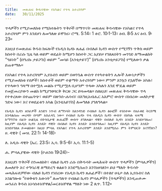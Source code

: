 ```yaml
---
title:  መጽሐፍ ቅዱሳዊው የአካልና የጥላ አተረጓጎም
date:   30/11/2025
---
```


ጥላዎችን የሚያመለክቱ የሚከተሉትን ጥቅሶች በማጥናት መጽሐፍ ቅዱሳዊው የአካልና የጥላ አተረጓጎም ምን እንደሆነ ለመግለጽ ይሞክሩ፡ ሮሜ. 5:14፣ 1 ቆሮ. 10፡1-13፣ ዕብ. 8፡5 እና ዕብ. 9፡23።



እነዚህ የመጽሐፍ ቅዱስ ክፍሎች የአዲስ ኪዳኑ ጸሐፊ በብሉይ ኪዳን ውስጥ የሚገኝን ጥቅስ ወይም ክስተት በራሱ ጊዜ ካለ ወይም ወደፊት ከሚሆን ክስተት ጋር አያይዞ የገለጸበትን መንገድ ለማመልከት “ዓይነት” (በግሪኩ ታይፖስ) ወይም “መሳይ (አንቲታይፕ)” (በግሪኩ አንቲታይፖስ) የሚለውን ቃል ይጠቀማሉ።

የአካልና የጥላ አተረጓጎም ኢየሱስን ወይም በወንጌል ውስጥ የተካተቱትን ሌሎች እውነታዎችን የሚያመለክቱ የሰዎች፣ ክስተቶች ወይም ተቋማት አተረጓጎም ነው። ምንም እንኳን የኋለኛው አካሉ፣ የጥላውን ዓላማ በተሟላ መልኩ የሚያሟላ ቢሆንም ጥላው አካሉን እንደ ሞዴል ወይም የመጀመሪያውን መልክ ከሚያንፀባርቅ ቅርጽ ጋር ይዛመዳል። ስለዚህ፣ መጽሐፍ ቅዱሳዊው ጥላ የተቀረጸው በተጨባጭ፣ ወይም በጽንሰ-ሐሳብ፣ በእግዚአብሔር አእምሮ ውስጥ በነበረው መለኮታዊ ንድፍ ነው፣ እና የወደፊቱን አካል (አንቲአይፕስ) ለመግለፅ ያገለግላል።

`የአዲስ ኪዳን ጸሃፊዎች አንድን ነጥብ ለማንሳት ከአንዳንድ የብሉይ ኪዳን ፅሁፎች ተነስተው የዘፈቀደ ትርጓሜ እንዳልሰጡ መረዳት በጣም አስፈላጊ ነው። የብሉይ ኪዳኑ ጥላ በአዲስ ኪዳን ውስጥ በአካሉ ፍጻሜ ከማግኘቱ በፊት ሁልጊዜ በትንቢታዊ ጽሑፎች ውስጥ ይገለጻል። ዳዊት በብሉይ ኪዳን እንዴት እንደተገለጠ፣ ከዚያም በአዲስ ኪዳን እንዴት ዳዊት በብሉይ ኪዳን እንዴት እንደተገለጠ፣ ከዚያም በአዲስ ኪዳን እንዴት እንደተገለጸ ይመልከቱ። ከዚህ ምሳሌ የአካልና የጥላ አተረጓጎም እንዴት እንደሚሰራ ምን ትምህርት እናገኛለን?
`
ሀ. ዳዊት ( መዝ. 22:1፣ 14-18)፡



ለ. አዲሱ ዳዊት (ኤር. 23:5፣ ኢሳ. 9:5-6፤ ኢሳ. 11:1-5)




ሐ. ምሳሌያዊው ዳዊት (ዮሐንስ 19፡24)፡-



እነዚህን ጥቅሶች ስንመለከት፣ ብሉይ ኪዳን ራሱ በቅዱሳት መጻሕፍት ውስጥ ጥላዎችን (ምሳሌዎችን) ለመለየት እና ተግባራዊ ለማድረግ ቁልፉን እንደሚሰጠን እንገነዘባለን። ይህ ማለት ቅዱሳት መጻሕፍቶቻቸው ብሉይ ኪዳን የነበረው የአዲስ ኪዳን ጸሐፊዎች፣ በተለየ ሁኔታ ስለ ኢየሱስና ስለ አገልግሎቱ “የወቅቱን እውነት” ለመግለጥ የብሉይ ኪዳን ምሳሌዎችን (ጥላዎችን) እንዲጠቀሙ መንፈስ ቅዱስ አነሳስቶአቸዋል/መርቶአቸዋል ማለት ነው 2 ጴጥ. 1:12።